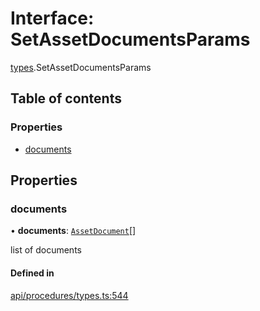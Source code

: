 # Interface: SetAssetDocumentsParams

[types](../wiki/types).SetAssetDocumentsParams

## Table of contents

### Properties

- [documents](../wiki/types.SetAssetDocumentsParams#documents)

## Properties

### documents

• **documents**: [`AssetDocument`](../wiki/types.AssetDocument)[]

list of documents

#### Defined in

[api/procedures/types.ts:544](https://github.com/PolymathNetwork/polymesh-sdk/blob/c6fe1be3/src/api/procedures/types.ts#L544)
